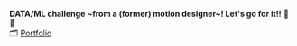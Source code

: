**DATA/ML challenge ~from a (former) motion designer~! Let's go for it!!** 🚀🚀 <br>
🗂️ [Portfolio](https://drive.google.com/drive/folders/1-0lKAQapAuL3lF5098RApJT9D8xqldIN?usp=drive_link)
